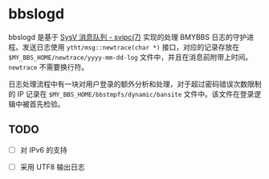 bbslogd
=======

bbslogd 是基于 [SysV 消息队列 - svipc(7)](https://linux.die.net/man/7/svipc) 实现的处理 BMYBBS 日志的守护进程。发送日志使用 `ytht/msg::newtrace(char *)` 接口，对应的记录存放在 `$MY_BBS_HOME/newtrace/yyyy-mm-dd-log` 文件中，并且在消息前附带上时间。`newtrace` 不需要换行符。

日志处理流程中有一块对用户登录的额外分析和处理，对于超过密码错误次数限制的 IP 记录在 `$MY_BBS_HOME/bbstmpfs/dynamic/bansite` 文件中。该文件在登录逻辑中被首先检验。

TODO
----

- [ ] 对 IPv6 的支持
- [ ] 采用 UTF8 输出日志

